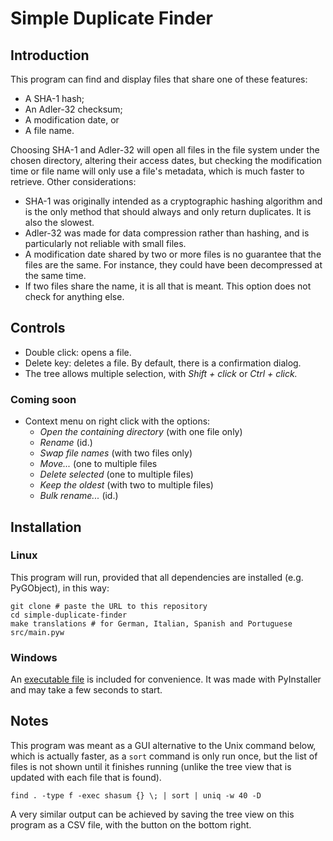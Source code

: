 # Simple Duplicate Finder

## Introduction

This program can find and display files that share one of these features:

- A SHA-1 hash;
- An Adler-32 checksum;
- A modification date, or
- A file name.

Choosing SHA-1 and Adler-32 will open all files in the file system under the chosen directory, altering their access dates, but checking the modification time or file name will only use a file's metadata, which is much faster to retrieve. Other considerations:

- SHA-1 was originally intended as a cryptographic hashing algorithm and is the only method that should always and only return duplicates. It is also the slowest.
- Adler-32 was made for data compression rather than hashing, and is particularly not reliable with small files.
- A modification date shared by two or more files is no guarantee that the files are the same. For instance, they could have been decompressed at the same time.
- If two files share the name, it is all that is meant. This option does not check for anything else.

## Controls

- Double click: opens a file.
- Delete key: deletes a file. By default, there is a confirmation dialog.
- The tree allows multiple selection, with _Shift + click_ or _Ctrl + click._

### Coming soon

- Context menu on right click with the options:
  - _Open the containing directory_ (with one file only)
  - _Rename_ (id.)
  - _Swap file names_ (with two files only)
  - _Move..._ (one to multiple files
  - _Delete selected_ (one to multiple files)
  - _Keep the oldest_ (with two to multiple files)
  - _Bulk rename..._ (id.)

## Installation

### Linux

This program will run, provided that all dependencies are installed (e.g. PyGObject), in this way:

```shell
git clone # paste the URL to this repository
cd simple-duplicate-finder
make translations # for German, Italian, Spanish and Portuguese
src/main.pyw
```

### Windows

An [executable file](https://github.com/moltenib/repo/raw/refs/heads/master/simple-duplicate-finder.zip) is included for convenience. It was made with PyInstaller and may take a few seconds to start.

## Notes

This program was meant as a GUI alternative to the Unix command below, which is actually faster, as a `sort` command is only run once, but the list of files is not shown until it finishes running (unlike the tree view that is updated with each file that is found).

`find . -type f -exec shasum {} \; | sort | uniq -w 40 -D`

A very similar output can be achieved by saving the tree view on this program as a CSV file, with the button on the bottom right.

